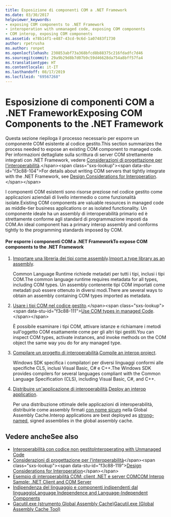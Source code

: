 ```yaml
---
title: Esposizione di componenti COM a .NET Framework
ms.date: 03/30/2017
helpviewer_keywords:
- exposing COM components to .NET Framework
- interoperation with unmanaged code, exposing COM components
- COM interop, exposing COM components
ms.assetid: e78b14f1-e487-43cd-9c6d-1a07483f1730
author: rpetrusha
ms.author: ronpet
ms.openlocfilehash: 230853abf73a368bfcd8b88375c216fdadfc7d46
ms.sourcegitcommit: 29a9b29d8b7d07b9c59d46628da754a8bff57fa4
ms.translationtype: HT
ms.contentlocale: it-IT
ms.lasthandoff: 08/17/2019
ms.locfileid: "69567268"
---
```

# <a name="exposing-com-components-to-the-net-framework"></a><span data-ttu-id="f3c88-102">Esposizione di componenti COM a .NET Framework</span><span class="sxs-lookup"><span data-stu-id="f3c88-102">Exposing COM Components to the .NET Framework</span></span>
<span data-ttu-id="f3c88-103">Questa sezione riepiloga il processo necessario per esporre un componente COM esistente al codice gestito.</span><span class="sxs-lookup"><span data-stu-id="f3c88-103">This section summarizes the process needed to expose an existing COM component to managed code.</span></span> <span data-ttu-id="f3c88-104">Per informazioni dettagliate sulla scrittura di server COM strettamente integrati con .NET Framework, vedere [Considerazioni di progettazione per l'interoperabilità](https://docs.microsoft.com/previous-versions/dotnet/netframework-4.0/61aax4kh(v=vs.100)).</span><span class="sxs-lookup"><span data-stu-id="f3c88-104">For details about writing COM servers that tightly integrate with the .NET Framework, see [Design Considerations for Interoperation](https://docs.microsoft.com/previous-versions/dotnet/netframework-4.0/61aax4kh(v=vs.100)).</span></span>
  
 <span data-ttu-id="f3c88-105">I componenti COM esistenti sono risorse preziose nel codice gestito come applicazioni aziendali di livello intermedio o come funzionalità isolate.</span><span class="sxs-lookup"><span data-stu-id="f3c88-105">Existing COM components are valuable resources in managed code as middle-tier business applications or as isolated functionality.</span></span> <span data-ttu-id="f3c88-106">Un componente ideale ha un assembly di interoperabilità primario ed è strettamente conforme agli standard di programmazione imposti da COM.</span><span class="sxs-lookup"><span data-stu-id="f3c88-106">An ideal component has a primary interop assembly and conforms tightly to the programming standards imposed by COM.</span></span>  
  
#### <a name="to-expose-com-components-to-the-net-framework"></a><span data-ttu-id="f3c88-107">Per esporre i componenti COM a .NET Framework</span><span class="sxs-lookup"><span data-stu-id="f3c88-107">To expose COM components to the .NET Framework</span></span>  
  
1. <span data-ttu-id="f3c88-108">[Importare una libreria dei tipi come assembly](importing-a-type-library-as-an-assembly.md).</span><span class="sxs-lookup"><span data-stu-id="f3c88-108">[Import a type library as an assembly](importing-a-type-library-as-an-assembly.md).</span></span>  
  
     <span data-ttu-id="f3c88-109">Common Language Runtime richiede metadati per tutti i tipi, inclusi i tipi COM.</span><span class="sxs-lookup"><span data-stu-id="f3c88-109">The common language runtime requires metadata for all types, including COM types.</span></span> <span data-ttu-id="f3c88-110">Un assembly contenente tipi COM importati come metadati può essere ottenuto in diversi modi.</span><span class="sxs-lookup"><span data-stu-id="f3c88-110">There are several ways to obtain an assembly containing COM types imported as metadata.</span></span>  
  
2. <span data-ttu-id="f3c88-111">[Usare i tipi COM nel codice gestito](https://docs.microsoft.com/previous-versions/dotnet/netframework-4.0/3y76b69k(v=vs.100)).</span><span class="sxs-lookup"><span data-stu-id="f3c88-111">[Use COM types in managed Code](https://docs.microsoft.com/previous-versions/dotnet/netframework-4.0/3y76b69k(v=vs.100)).</span></span>  
  
     <span data-ttu-id="f3c88-112">È possibile esaminare i tipi COM, attivare istanze e richiamare i metodi sull'oggetto COM esattamente come per gli altri tipi gestiti.</span><span class="sxs-lookup"><span data-stu-id="f3c88-112">You can inspect COM types, activate instances, and invoke methods on the COM object the same way you do for any managed type.</span></span>  
  
3. <span data-ttu-id="f3c88-113">[Compilare un progetto di interoperabilità](compiling-an-interop-project.md).</span><span class="sxs-lookup"><span data-stu-id="f3c88-113">[Compile an interop project](compiling-an-interop-project.md).</span></span>  
  
     <span data-ttu-id="f3c88-114">Windows SDK specifica i compilatori per diversi linguaggi conformi alle specifiche CLS, inclusi Visual Basic, C# e C++.</span><span class="sxs-lookup"><span data-stu-id="f3c88-114">The Windows SDK provides compilers for several languages compliant with the Common Language Specification (CLS), including Visual Basic, C#, and C++.</span></span>  
  
4. <span data-ttu-id="f3c88-115">[Distribuire un'applicazione di interoperabilità](deploying-an-interop-application.md).</span><span class="sxs-lookup"><span data-stu-id="f3c88-115">[Deploy an interop application](deploying-an-interop-application.md).</span></span>  
  
     <span data-ttu-id="f3c88-116">Per una distribuzione ottimale delle applicazioni di interoperabilità, distribuirle come assembly firmati [con nome sicuro](../app-domains/strong-named-assemblies.md) nella Global Assembly Cache.</span><span class="sxs-lookup"><span data-stu-id="f3c88-116">Interop applications are best deployed as [strong-named](../app-domains/strong-named-assemblies.md), signed assemblies in the global assembly cache.</span></span>  
  
## <a name="see-also"></a><span data-ttu-id="f3c88-117">Vedere anche</span><span class="sxs-lookup"><span data-stu-id="f3c88-117">See also</span></span>

- [<span data-ttu-id="f3c88-118">Interoperabilità con codice non gestito</span><span class="sxs-lookup"><span data-stu-id="f3c88-118">Interoperating with Unmanaged Code</span></span>](index.md)
- <span data-ttu-id="f3c88-119">[Considerazioni di progettazione per l'interoperabilità](https://docs.microsoft.com/previous-versions/dotnet/netframework-4.0/61aax4kh(v=vs.100))</span><span class="sxs-lookup"><span data-stu-id="f3c88-119">[Design Considerations for Interoperation](https://docs.microsoft.com/previous-versions/dotnet/netframework-4.0/61aax4kh(v=vs.100))</span></span>
- [<span data-ttu-id="f3c88-120">Esempio di interoperabilità COM: client .NET e server COM</span><span class="sxs-lookup"><span data-stu-id="f3c88-120">COM Interop Sample: .NET Client and COM Server</span></span>](com-interop-sample-net-client-and-com-server.md)
- [<span data-ttu-id="f3c88-121">Indipendenza del linguaggio e componenti indipendenti dal linguaggio</span><span class="sxs-lookup"><span data-stu-id="f3c88-121">Language Independence and Language-Independent Components</span></span>](../../standard/language-independence-and-language-independent-components.md)
- [<span data-ttu-id="f3c88-122">Gacutil.exe (strumento Global Assembly Cache)</span><span class="sxs-lookup"><span data-stu-id="f3c88-122">Gacutil.exe (Global Assembly Cache Tool)</span></span>](../tools/gacutil-exe-gac-tool.md)
